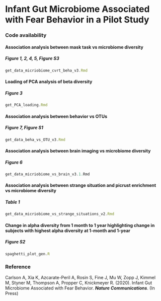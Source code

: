 # Infant Gut Microbiome Associated with Fear Behavior in a Pilot Study


### Code availability




#### Association analysis between mask task vs microbiome diversity
##### Figure 1, 2, 4, 5, Figure S3
``` js
get_data_micriobiome_cvrt_beha_v3.Rmd
```

#### Loading of PCA analysis of beta diversity
##### Figure 3
``` js
get_PCA_loading.Rmd
```


#### Association analysis between behavior vs OTUs
##### Figure 7, Figure S1
``` js
get_data_beha_vs_OTU_v3.Rmd
```

#### Association analysis between brain imaging vs microbiome diversity
##### Figure 6
``` js
get_data_micriobiome_vs_brain_v3.1.Rmd
```

#### Association analysis between strange situation and picrust enrichment vs microbiome diversity
##### Table 1
``` js
get_data_micriobiome_vs_strange_situations_v2.Rmd
```

#### Change in alpha diversity from 1 month to 1 year highlighting change in subjects with highest alpha diversity at 1-month and 1-year 
##### Figure S2
``` js
spaghetti_plot_gen.R
```

### Reference
Carlson A, Xia K, Azcarate-Peril A, Rosin S, Fine J, Mu W, Zopp J, Kimmel M, Styner M, Thompson A, Propper C, Knickmeyer R. (2020). Infant Gut Microbiome Associated with Fear Behavior. ***Nature Communications***. (In Press)





